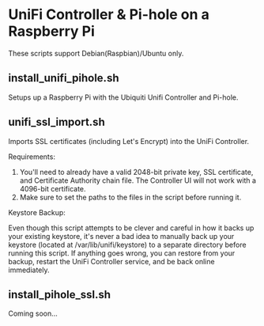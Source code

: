 # UniFi Controller & Pi-hole on a Raspberry Pi

These scripts support Debian(Raspbian)/Ubuntu only.

## install_unifi_pihole.sh

Setups up a Raspberry Pi with the Ubiquiti Unifi Controller and Pi-hole.

## unifi_ssl_import.sh
Imports SSL certificates (including Let's Encrypt) into the UniFi Controller.

Requirements:
1. You'll need to already have a valid 2048-bit private key, SSL certificate, and Certificate Authority chain file. The Controller UI will not work with a 4096-bit certificate.
2. Make sure to set the paths to the files in the script before running it.

Keystore Backup:

Even though this script attempts to be clever and careful in how it backs up your existing keystore, it's never a bad idea to manually back up your keystore (located at /var/lib/unifi/keystore) to a separate directory before running this script. If anything goes wrong, you can restore from your backup, restart the UniFi Controller service, and be back online immediately.

## install_pihole_ssl.sh

Coming soon...
